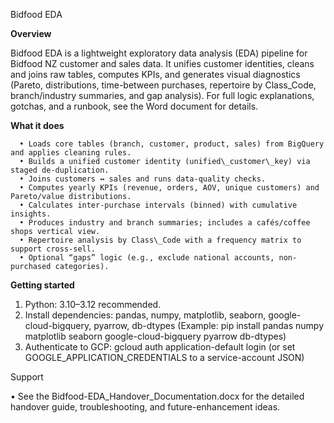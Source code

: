 Bidfood EDA 

**Overview**

Bidfood EDA is a lightweight exploratory data analysis (EDA) pipeline for Bidfood NZ customer and sales data. It unifies customer identities, cleans and joins raw tables, computes KPIs, and generates visual diagnostics (Pareto, distributions, time-between purchases, repertoire by Class\_Code, branch/industry summaries, and gap analysis).
For full logic explanations, gotchas, and a runbook, see the Word document for details.

**What it does**

	  • Loads core tables (branch, customer, product, sales) from BigQuery and applies cleaning rules.
	  • Builds a unified customer identity (unified\_customer\_key) via staged de-duplication.
	  • Joins customers ↔ sales and runs data-quality checks.
	  • Computes yearly KPIs (revenue, orders, AOV, unique customers) and Pareto/value distributions.
	  • Calculates inter-purchase intervals (binned) with cumulative insights.
	  • Produces industry and branch summaries; includes a cafés/coffee shops vertical view.
	  • Repertoire analysis by Class\_Code with a frequency matrix to support cross-sell.
	  • Optional “gaps” logic (e.g., exclude national accounts, non-purchased categories).


**Getting started**

1. Python: 3.10–3.12 recommended.
2. Install dependencies:
   pandas, numpy, matplotlib, seaborn, google-cloud-bigquery, pyarrow, db-dtypes
   (Example: pip install pandas numpy matplotlib seaborn google-cloud-bigquery pyarrow db-dtypes)
3. Authenticate to GCP:
   gcloud auth application-default login
   (or set GOOGLE\_APPLICATION\_CREDENTIALS to a service-account JSON)


Support

• See the Bidfood-EDA_Handover_Documentation.docx for the detailed handover guide, troubleshooting, and future-enhancement ideas.


